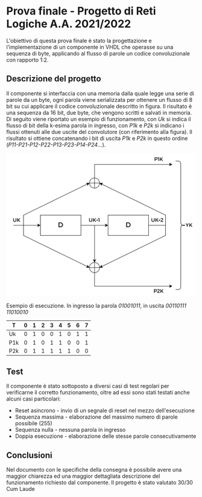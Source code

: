 # Prova finale - Progetto di Reti Logiche A.A. 2021/2022

L'obiettivo di questa prova finale è stato la progettazione e l'implementazione di un componente in VHDL che operasse su una sequenza di byte, applicando al flusso di parole un codice convoluzionale con rapporto 1:2.

## Descrizione del progetto

Il componente si interfaccia con una memoria dalla quale legge una serie di parole da un byte, ogni parola viene serializzata per ottenere un flusso di 8 bit su cui applicare il codice convoluzionale descritto in figura. Il risultato è una sequenza da 16 bit, due byte, che vengono scritti e salvati in memoria. Di seguito viene riportato un esempio di funzionamento, con *Uk* si indica il flusso di bit della k-esima parola in ingresso, con *P1k* e *P2k* si indicano i flussi ottenuti alle due uscite del convolutore (con riferimento alla figura). Il risultato si ottiene concatenando i bit di uscita *P1k* e *P2k* in questo ordine (*P11-P21-P12-P22-P13-P23-P14-P24*...).

![Descrizione del convolutore](/images/convolutore.png "Convolutore")


Esempio di esecuzione. In ingresso la parola *01001011*, in uscita *00110111 11010010*

|  T  | 0 | 1 | 2 | 3 | 4 | 5 | 6 | 7 |
|-----|---|---|---|---|---|---|---|---|
| Uk  | 0 | 1 | 0 | 0 | 1 | 0 | 1 | 1 |
| P1k | 0 | 1 | 0 | 1 | 1 | 0 | 0 | 1 |
| P2k | 0 | 1 | 1 | 1 | 1 | 1 | 0 | 0 |


## Test

Il componente è stato sottoposto a diversi casi di test regolari per verificarne il corretto funzionamento, oltre ad essi sono stati testati anche alcuni casi particolari:

- Reset asincrono - invio di un segnale di reset nel mezzo dell'esecuzione
- Sequenza massima - elaborazione del massimo numero di parole possibile (255)
- Sequenza nulla - nessuna parola in ingresso
- Doppia esecuzione - elaborazione delle stesse parole consecutivamente


## Conclusioni

Nel documento con le specifiche della consegna è possibile avere una maggior chiarezza ed una maggior dettagliata descrizione del funzionamento richiesto dal componente. Il progetto è stato valutato 30/30 Cum Laude

